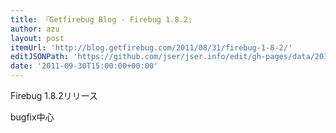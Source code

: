 ```yaml
---
title: 『Getfirebug Blog - Firebug 1.8.2』
author: azu
layout: post
itemUrl: 'http://blog.getfirebug.com/2011/08/31/firebug-1-8-2/'
editJSONPath: 'https://github.com/jser/jser.info/edit/gh-pages/data/2011/09/index.json'
date: '2011-09-30T15:00:00+00:00'
---
```

Firebug 1.8.2リリース

bugfix中心

